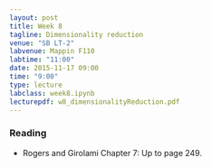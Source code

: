 ```yaml
---
layout: post
title: Week 8
tagline: Dimensionality reduction
venue: "SB LT-2"
labvenue: Mappin F110
labtime: "11:00"
date: 2015-11-17 09:00
time: "9:00"
type: lecture
labclass: week8.ipynb
lecturepdf: w8_dimensionalityReduction.pdf
---
```



### Reading

-   Rogers and Girolami Chapter 7: Up to page 249.

